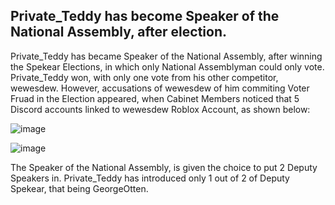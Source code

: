 ## Private_Teddy has become Speaker of the National Assembly, after election. 

Private_Teddy has became Speaker of the National Assembly, after winning the Spekear Elections, in which only National Assemblyman could only vote. Private_Teddy won, with only one vote from his other competitor, wewesdew. However, accusations of wewesdew of him commiting Voter Fruad in the Election appeared, when Cabinet Members noticed that 5 Discord accounts linked to wewesdew Roblox Account, as shown below:

![image](https://user-images.githubusercontent.com/119078441/212560953-b61c7ced-95d0-45b7-a8da-e74c8a5bfb57.png)


![image](https://user-images.githubusercontent.com/119078441/212560961-8d7b0ea0-9239-4dbd-9e51-b2da21fc6e42.png)

The Speaker of the National Assembly, is given the choice to put 2 Deputy Speakers in. Private_Teddy has introduced only 1 out of 2 of Deputy Spekear, that being GeorgeOtten.
